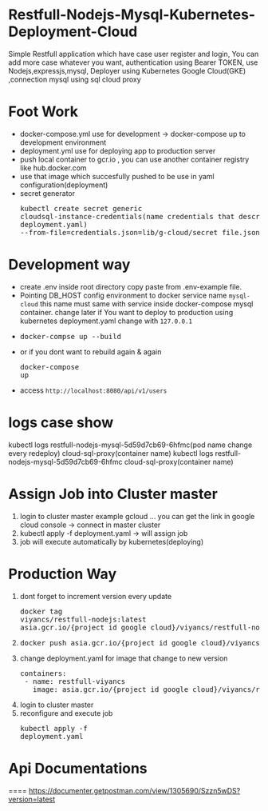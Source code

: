 # Restfull-Nodejs-Mysql-Kubernetes-Deployment-Cloud
<p>Simple Restfull application which have case user register and login, You can add more case whatever you want, authentication using Bearer TOKEN, use Nodejs,expressjs,mysql, Deployer using Kubernetes Google Cloud(GKE) ,connection mysql using sql cloud proxy</p>

# Foot Work
- docker-compose.yml use for development -> docker-compose up to development environment
- deployment.yml use for deploying app to production server
- push local container to gcr.io , you can use another container registry like hub.docker.com
- use that image which succesfully pushed to be use in yaml configuration(deployment)
- secret generator <pre>kubectl create secret generic cloudsql-instance-credentials(name credentials that describe  in deployment.yaml) --from-file=credentials.json=lib/g-cloud/secret_file.json</pre>

# Development way
- create .env inside root directory copy paste from .env-example file.
- Pointing DB_HOST config environment to docker service name `mysql-cloud` this name must same with service inside docker-compose mysql container. change later if You want to deploy to production using kubernetes deployment.yaml change with `127.0.0.1`
- <pre>docker-compse up --build</pre>
- or if you dont want to rebuild again & again <pre>docker-compose up </pre>
- access `http://localhost:8080/api/v1/users`

# logs case show
kubectl logs restfull-nodejs-mysql-5d59d7cb69-6hfmc(pod name change every redeploy) cloud-sql-proxy(container name)
kubectl logs restfull-nodejs-mysql-5d59d7cb69-6hfmc cloud-sql-proxy(container name)

# Assign Job into Cluster master
1. login to cluster master example gcloud ... you can get the link in google cloud console -> connect in master cluster
2. kubectl apply -f deployment.yaml -> will assign job
3. job will execute automatically by kubernetes(deploying)

# Production Way
1. dont forget to increment version every update <pre>docker tag viyancs/restfull-nodejs:latest asia.gcr.io/{project_id_google_cloud}/viyancs/restfull-nodejs:1.1</pre> 
2. <pre>docker push asia.gcr.io/{project_id_google_cloud}/viyancs/restfull-nodejs:1.1(version)</pre>
3. change deployment.yaml for image that change to new version
    <pre>containers:
    - name: restfull-viyancs
      image: asia.gcr.io/{project_id_google_cloud}/viyancs/restfull-nodejs:1.1(version)</pre>
4. login to cluster master
5. reconfigure and execute job <pre>kubectl apply -f deployment.yaml</pre>

# Api Documentations
====
https://documenter.getpostman.com/view/1305690/Szzn5wDS?version=latest
